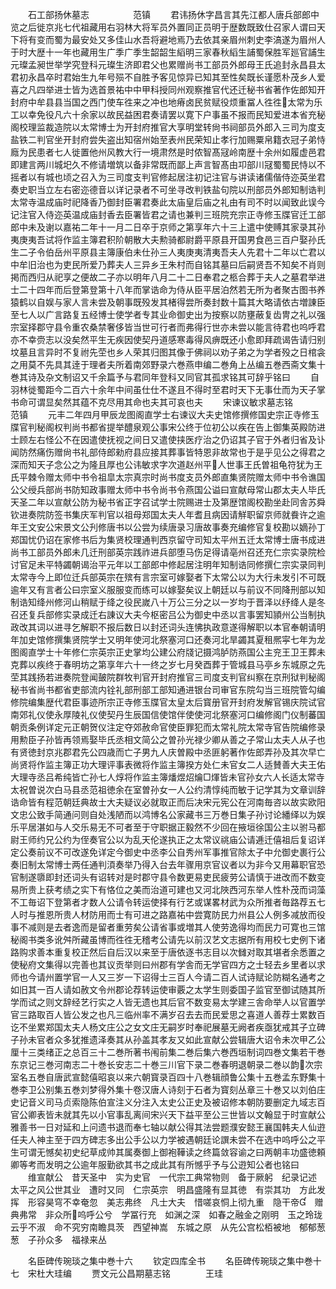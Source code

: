 <!-- { "loadSidebar": true } -->
　　石工部扬休墓志　　　　　范镇
　　君讳扬休字昌言其先江都人唐兵部郎中览之后徙京兆七代祖藏用右羽林大将军员外置同正员明于歴数既致仕召家人谓曰天下将有变而蜀为最安处又多佳山水吾将避地焉乃去依其亲眉州刺史李滈遂为眉州人于时大歴十一年也藏用生广季广季生韶韶生縚明三家春秋縚生誧蜀保胜军廵官誧生元璨孟昶世举学究登科元璨生济即君父也累赠尚书工部员外郎母王氏追封永昌县太君初永昌卒时君始生九年号殒不自胜予客见惊异已知其至性矣既长谨愿朴茂乡人爱喜之凡四举进士皆为选首景祐中中甲科授同州观察推官代还迁秘书省著作佐郎知开封府中牟县县当国之西门使车徃来之冲也地瘠卤民贫赋役烦重冨人徃徃太常为乐工以幸免役凡六十余家以故民益困君奏请罢以寛下户事虽不报而民知爱进本省充秘阁校理监裁造院以太常博士为开封府推官大享明堂转尙书祠部员外郎入三司为度支盐铁二判官坐开封府尝失盗出知宿州始至表州民荣知止孝行加赐粟帛籍衣冠子弟恃廕为民患者七人徙置他州风教大行一境肃然是时侬智髙冦岭南歴十余州如履虚邑君即建言两川城圯久不修请増筑以备非常既而鄙上声言智髙由卭部川冦蜀蜀民恃以不摇者以有城也顷之召入为三司度支判官修起居注初记注官与讲读诸儒偕侍迩英坐君奏史职当立左右密迩德音以详记录者不可坐寻改判铁盐句院以刑部员外郎知制诰判太常寺温成庙时祀降香乃御封臣署君奏此太庙皇后庙之礼由有司不时以闻致此误今记注官入侍迩英温成庙封香去臣署皆君之请也兼判三班院充宗正寺修玉牒官迁工部郎中未及谢以嘉祐二年十一月二日卒于京师之第享年六十三上遣中使赙其家录其孙夷庚夷吾试将作监主簿君积阶朝散大夫勲骑都尉爵平原县开国男食邑三百户娶孙氏生二子令伯岳州平原县主簿康伯未仕孙三人夷庚夷清夷吾夫人先君十二年以亡君以中牟旧治也为吏民所爱乃葬夫人三异乡王朱村而自铭其墓曰后嗣贤吾不知矣不肖则掲而西归从祀享之便故二子亦以明年八月二十二日奉君之柩合葬于夫人之墓君举进士二十四年而后登第登第十八年而掌诰命为侍从臣平居泊然若无所为者聚古图书养猿鹤以自娱与家人言未尝及朝事既殁发其楮得尝所奏封数十篇其大略请依古増諌臣至七人以广言路复五经博士使学者专其业命御史出为按察以防壅蔽复齿冑之礼以强宗室择郡守县令重农桑禁奢侈皆当世可行者而弗得行世亦未尝以能言待君也呜呼君亦不幸赍志以没矣然平生无疾因使契丹道感寒毒得风痹既还小愈即拜疏谒告请归别坟墓且言异时不复祔先茔也乡人荣其归图其像于佛祠以劝子弟之为学者殁之日棺衾之用莫不先具其逹于理者夫所着南郊野录六巻燕申编二巻角上丛编五巻西斋文集十巻其诗及杂文制诏又千余篇予与君同年登科又同官其孤求铭其可辞乎铭曰
　　自羽林徙蜀距今二百六十余年中间虽仕仕不遂且不得时至君时天下无事仕而为天子掌书命可谓显矣然其蕴不克尽用其命也夫其可哀也夫
　　宋谏议敏求墓志铭　　　　　范镇
　　元丰二年四月甲辰龙图阁直学士右谏议大夫史馆修撰修国史宗正寺修玉牒官判秘阁权判尚书都省提举醴泉观公事宋公终于位初公以疾在告上御集英殿防进士顾左右怪公不在因遣使抚视之间日又遣使挟医疗治之仍诏其子官于外者归省及讣闻防然痛伤赠尙书礼部侍郎勑府县应接其葬事皆特恩非故常也于是乎见公之得君之深而知天子念公之为隆且厚也公讳敏求字次道赵州平人世事王氏曽祖龟符犹为王氏平棘令赠太师中书令祖皐太宗真宗时尚书度支员外郎直集贤院赠太师中书令谯国公父绶兵部尚书防知政事赠太师中书令尚书令燕国公谥曰宣献母常山郡太夫人毕氏天圣二年以宣献公防为秘书省正字召试学士院赐进士及第歴馆阁校勘坐赴同舎苏舜钦进奏院防签书集庆军判官以祖母郑国太夫人年耆且病因请觧职留京师就飬许之逾年王文安公宋景文公刋修唐书以公尝为续唐录习唐故事奏充编修官复校勘以嫡孙丁郑国忧仍诏在家修书后为集贤校理通判西京留守司知太平州五迁太常博士唐书成进尚书工部员外郎未几迁刑部英宗践祚进兵部堕马伤足得请亳州召还充仁宗实录院检讨官足未平特蠲朝谒治平元年以工部郎中修起居注明年知制诰同修撰仁宗实录同判太常寺今上即位迁兵部英宗在殡有言宗室可嫁娶者下太常公以为大行未发引不可既逾年又有言者公曰宗室义服服变而练可以嫁娶矣议上朝廷以与前议不同降刑部以知制诰知绛州修河山稍赋于绛之役民嵗八十万公三分之以一岁均于晋泽以纾绛人是冬召还复兵部修实录成迁右諌议大夫今枢密吕公为御史中丞以言事罢知頴州公当制执政改其词以进寻乞解职不报后数日以封还词头连怫执政意遂得解职以本官奉朝请明年加史馆修撰集贤院学士又明年使河北祭塞河口还奏河北旱蠲其夏租熈寜七年为龙图阁直学士十年修仁宗英宗正史掌均公建公府牋记摄鸿胪防燕国公主兖王卫王葬未克葬以疾终于春明坊之第享年六十一终之岁七月癸酉葬于管城县马亭乡东城原之先茔其践扬若进奏院登闻皷院群牧判官开封府推官三司度支判官纠察在京刑狱判秘阁秘书省尚书都省吏部流内铨礼部刑部工部知通进银台司审官东院勾当三班院管勾编修院编集歴代君臣事迹所宗正寺修玉牒官太皇太后寳册官开封府发解官锡庆院试官南郊礼仪使永厚陵礼仪使契丹生辰国信使馆伴使使河北祭塞河口编修阁门仪制蕃国朝贡条例详定元正朝贺仪注定夺郊赦命官使臣罪犯而太常礼院太常寺官告院编修录用勲臣子孙皆再领焉娶毕氏丞相文简公之曽孙光禄少卿从善之子常山太夫人从子也有贤徳封京兆郡君先公四歳而亡子男九人庆曽殿中丞匪躬著作佐郎弄孙及其次早亡尚贤将作监主簿正功大理评事表微将作监主簿揆方处仁未官女二人适賛善大夫王佑大理寺丞吕希纯皆亡孙七人焞将作监主簿燔煜炤爚□煇皆未官孙女六人长适太常寺太祝曽说次白马县丞范祖徳余在室曽孙女一人公约清惇纯而敏于记学其为文章训辞诰命皆有程范朝廷典故士大夫疑议必就取正而后决宋元宪公在河南毎咨以故实欧阳文忠公致手简通问则自处浅陋而以鸿博名公家藏书三万巻日集子孙讨论繙绎以为娱乐平居湛如与人交乐易无不可者至于守职据正毅然不少回在掖垣徐国公主以驸马都尉王师约兄公约为侄奏官公以为乱天伦遂执正之太常议祧庙公请逓迁僖祖后复诏详定公奏前议不可改遂免详定今御史中丞李公自秀州军事推官除太子中允御史裹行公奏旧制太常博士两任通判湏奏举乃得入台去年骤用京官议者以为非今又用幕职官恐官制遂隳即封还词头有诏转对是时郡守县令数更易吏民疲劳公请慎于进改而不数变易所贵上获考绩之实下有恪位之美而治道可建也又河北陜西河东举人性朴茂而词藻不工毎诏下登第者才数人公请令转运使择有行艺或谋畧材武为众所推者毎路荐五七人时与推恩所贵人材防用而士有可进之路嘉祐中尝寛防民力州县公人例多减放而役事不减则是去者逸而是留者重劳矣公请省事或増其人使劳逸得均而民力可寛也三馆秘阁书类多讹舛所藏虽博而徃徃无稽考公请先以前汉艺文志据所有用校七史例下诸路购求善本重复校正然后自后汉以来至于唐依逐书志目以次雠对取其堪者余悉置之使秘府文集得以完善也其议贡举则曰州郡有学舎而无学官四方之士轻去乡里者以求师也今请州置学官一人又三岁一下诏得士三百人今请二百人试诗赋论防糊名通考之如旧其一百人请如赦文令州郡论荐转运使审覈之太学生则委国子监官至御试随其所学而试之则文辞经艺行实之人皆无遗也其后官不数变易太学建三舎命举人以官置学官三路取百人皆公发之也凡三临州率不满岁召去去而民爱思之喜道人善荐士累数百讫不坐累郑国太夫人杨文庄公之女文庄无嗣岁时奉祀展墓无阙者疾亟犹戒其子立碑子孙未官者众多犹推遗泽奏其从孙盖其孝友又如此宣献公尝辑唐大诏令未次甲乙公厘十三类绪正之总百三十二巻所著书闱前集二巻后集六巻西垣制词四巻文集若干巻东京记三巻河南志二十巻长安志二十巻三川官下录二巻春明退朝录二巻以韵次宗室名五巻自唐武宣懿僖昭哀以来六朝寳录百四十八巻辑顔鲁公集十五巻孟东野集十巻李卫公别集五巻刘梦得外集十卷汉唐人诗刻于石者为寳刻丛章三十巻又以刘伯庄史记音义司马贞索隐陈伯宣注义分注入太史公正史及被诏修本朝防要删定九域志百官公卿表皆未就其先以小官事乱离间宋兴天下益平至公三世皆以文翰显于时宣献公雅善书一日对延和上问遗书退而奉七轴以献公得其法尝题濮安懿王襄国韩夫人仙逰任夫人神主至于四方碑志多出公手公以力学被遇朝廷论譔未尝不在选中呜呼公之平生可谓无憾矣初史纪草成帅其属奏御上御袍鞾读之终篇敛容谕之曰两朝丰功盛徳頼卿等考而发明之公逾年服勤欲其书之成此其有所憾乎予与公逰知公者也铭曰
　　维宣献公　昔天圣中　实为史官　一代宗工典常物则　备于厥躬　纪录记述　太平之风公世其业　遭时又同　仁宗英宗　明昌盛隆有显其徳　有崇其功　方此发挥　形容昊穹不幸奄忽　美志弗终　凡士大夫　惜嗟哀恫上彻九重　隐干帝　赠典弗常　非众所呜呼公兮　学冨行充　如渊之深　如春之融金之刚明　玉之玲珑　云乎不淑　命不究穷南瞻具茨　西望神嵩　东城之原　从先公宫松栢被地　郁郁葱葱　子孙众多　福禄来丛


　　名臣碑传琬琰之集中巻十六
　　钦定四库全书
　　名臣碑传琬琰之集中巻十七　宋杜大珪编
　　贾文元公昌期墓志铭　　　　王珪
